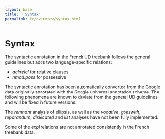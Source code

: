 ```yaml
---
layout: base
title:  'Syntax'
permalink: fr/overview/syntax.html
---
```


# Syntax

The syntactic annotation in the French UD treebank follows the general guidelines but adds two language-specific relations:

- _acl:relcl_ for relative clauses
- _nmod:poss_ for possessive

The syntactic annotation has been automatically converted from the Google data originally annotated with the Google universal annotation scheme. The following phenomena are known to deviate from the general UD guidelines and will be fixed in future versions:

The _remnant_ analysis of ellipsis, as well as the _vocative_, _goeswith_, _reparandum_, _dislocated_ and _list_ analyses have not been fully implemented.

Some of the _expl_ relations are not annotated consistently in the French treebank data.


